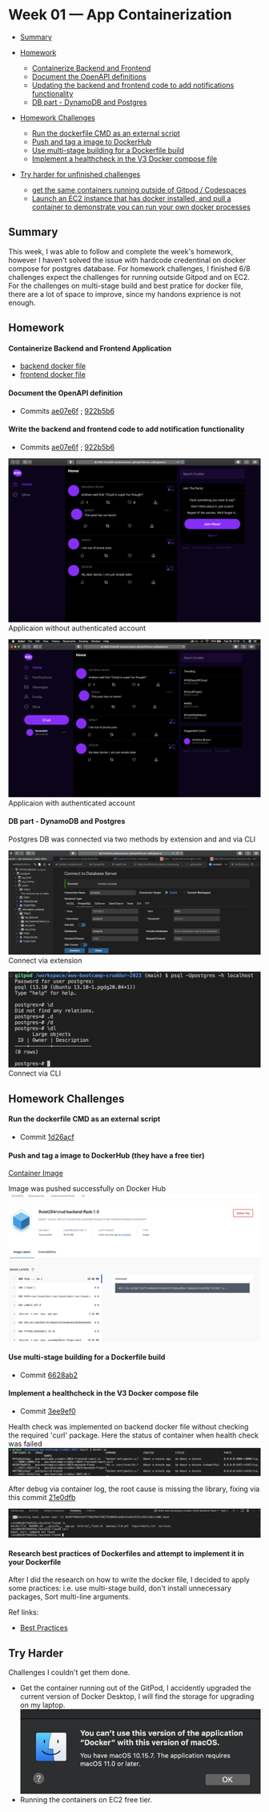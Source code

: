 # Week 01 — App Containerization
- [Summary](#summary)

- [Homework](#homework)
  + [Containerize Backend and Frontend](#containerize-backend-and-frontend-application)
  + [Document the OpenAPI definitions](#document-the-openapi-definition)
  + [Updating the backend and frontend code to add notifications functionality](#write-the-backend-and-frontend-code-to-add-notification-functionality)
  + [DB part - DynamoDB and Postgres](#db-part---dynamodb-and-postgres)

- [Homework Challenges](#homework-challenges)
  + [Run the dockerfile CMD as an external script](#run-the-dockerfile-cmd-as-an-external-script)
  + [Push and tag a image to DockerHub](#push-and-tag-a-image-to-dockerhub-they-have-a-free-tier)
  + [Use multi-stage building for a Dockerfile build](#use-multi-stage-building-for-a-dockerfile-build) 
  + [Implement a healthcheck in the V3 Docker compose file](#implement-a-healthcheck-in-the-v3-docker-compose-file)

- [Try harder for unfinished challenges](#try-harder)
  + [get the same containers running outside of Gitpod / Codespaces](#)
  + [Launch an EC2 instance that has docker installed, and pull a container to demonstrate you can run your own docker processes](#)



## Summary

This week, I was able to follow and complete the week's homework, however I haven't solved the issue with hardcode credentinal on docker compose for postgres database. For homework challenges, I finished 6/8 challenges expect the challenges for running outside Gitpod and on EC2. For the challenges on multi-stage build and best pratice for docker file, there are a lot of space to improve, since my handons exprience is not enough. 

## Homework

#### Containerize Backend and Frontend Application
- [backend docker file](https://github.com/lhviet204/aws-bootcamp-cruddur-2023/blob/main/backend-flask/Dockerfile)
- [frontend docker file](https://github.com/lhviet204/aws-bootcamp-cruddur-2023/blob/main/frontend-react-js/Dockerfile)

#### Document the OpenAPI definition
- Commits [ae07e6f](https://github.com/lhviet204/aws-bootcamp-cruddur-2023/commit/ae07e6fec09323d875d6188fb2cc744afa9f42a7) ; [922b5b6](https://github.com/lhviet204/aws-bootcamp-cruddur-2023/commit/922b5b63c32b4a9fb784aea705a6fcdfa50b4757) 

#### Write the backend and frontend code to add notification functionality
- Commits [ae07e6f](https://github.com/lhviet204/aws-bootcamp-cruddur-2023/commit/ae07e6fec09323d875d6188fb2cc744afa9f42a7) ; [922b5b6](https://github.com/lhviet204/aws-bootcamp-cruddur-2023/commit/922b5b63c32b4a9fb784aea705a6fcdfa50b4757)

![No authenticated session](assets/week1/crud_not_authenticated_profile.png) Applicaion without authenticated account


![authenticated session](assets/week1/crud_authenticated_profile.png)
Applicaion with authenticated account

#### DB part - DynamoDB and Postgres
Postgres DB was connected via two methods by extension and and via CLI

![postgre2](assets/week1/successful_connected_postgresql_2.png) Connect via extension

![postgrecli](assets/week1/successful_connected_postgresql_cli.png) Connect via CLI
![]()

## Homework Challenges

#### Run the dockerfile CMD as an external script
- Commit [1d26acf](https://github.com/lhviet204/aws-bootcamp-cruddur-2023/commit/1d26acf5fef57905e8c1aa231279abbe89ad3284)

#### Push and tag a image to DockerHub (they have a free tier)
[Container Image](https://hub.docker.com/layers/lhviet204/crud-backend-flask/1.0/images/sha256-092e191c0c80c9d815ae8920b759cde6ff1001762d03ed76884b01d1b36f05ff?tab=layers)

Image was pushed successfully on Docker Hub
![image](assets/week1/docker_image.png)

#### Use multi-stage building for a Dockerfile build
- Commit [6628ab2](https://github.com/lhviet204/aws-bootcamp-cruddur-2023/commit/6628ab240d0e68d545123cdf3ef5f9edf97e6802)

#### Implement a healthcheck in the V3 Docker compose file
- Commit [3ee9ef0](https://github.com/lhviet204/aws-bootcamp-cruddur-2023/commit/3ee9ef0d50dfaa602f809858e5533be13e04c4a4)

Health check was implemented on backend docker file without checking the required 'curl' package. Here the status of container when health check was failed![failed healthcheck](assets/week1/failed_heatthcheck_status_docker_command.png)

After debug via container log, the root cause is missing the library, fixing via this commit [21e0dfb](https://github.com/lhviet204/aws-bootcamp-cruddur-2023/commit/21e0dfbf84e39fe4561fabfbbe3b74d3f0c07c72)

![health-check-reason](assets/week1/failed_healthcheck_status_reason.png)

#### Research best practices of Dockerfiles and attempt to implement it in your Dockerfile
After I did the research on how to write the docker file, I decided to apply some practices: i.e. use multi-stage build, don't install unnecessary packages, Sort multi-line arguments. 

Ref links:
- [Best Practices](https://docs.docker.com/develop/develop-images/dockerfile_best-practices/)

## Try Harder
Challenges I couldn't get them done.
- Get the container running out of the GitPod, I accidently upgraded the current version of Docker Desktop, I will find the storage for upgrading on my laptop. ![silly](assets/week1/Silly_things.png)
- Running the containers on EC2 free tier.
